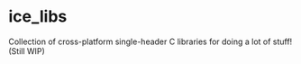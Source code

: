 # ice_libs

Collection of cross-platform single-header C libraries for doing a lot of stuff! (Still WIP)

